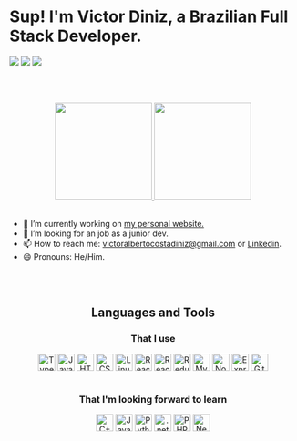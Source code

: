 # Sup! I'm Victor Diniz, a Brazilian Full Stack Developer.

<div>
  <a href = "victoralbertocostadiniz@gmail.com"><img src="https://img.shields.io/badge/Gmail-D14836?style=for-the-badge&logo=gmail&logoColor=white" target="_blank"></a>
  <a href="https://www.linkedin.com/in/victoracdiniz/" target="_blank"><img src="https://img.shields.io/badge/-LinkedIn-%230077B5?style=for-the-badge&logo=linkedin&logoColor=white" target="_blank"></a> 
  <a href="https://www.instagram.com/v.diniz_/" target="_blank"><img src="https://img.shields.io/badge/-Instagram-%23E4405F?style=for-the-badge&logo=instagram&logoColor=white" target="_blank"></a>
</div>

<br><br>

<div align=center>
  <a href="https://github.com/VictorDizne">
  <img height="170em"  src="https://github-readme-stats.vercel.app/api?username=VictorDizne&show_icons=true&theme=dracula&include_all_commits=true&count_private=true"/>
  <img height="170em" src="https://github-readme-stats.vercel.app/api/top-langs/?username=VictorDizne&layout=compact&langs_count=7&theme=dracula"/>
  </a>
<div>

<br>

<div align=left>
  
- 🔨 I’m currently working on [my personal website.][website]
- 🤔 I’m looking for an job as a junior dev.
- 📫 How to reach me: [victoralbertocostadiniz@gmail.com][mail] or [Linkedin][linkedin].
- 😄 Pronouns: He/Him.

</div><br><br>
  
  
  
  
 ## Languages and Tools
 
<h3>That I use</h3>
<div style="display: inline_block">
  <img align="center" alt="TypeScript" height="30" src="https://img.shields.io/badge/TypeScript-007ACC?style=for-the-badge&logo=typescript&logoColor=white"/>
  <img align="center" alt="JavaScript" height="30" src="https://img.shields.io/badge/JavaScript-323330?style=for-the-badge&logo=javascript&logoColor=F7DF1E"/>
  <img align="center" alt="HTML" height="30" src="https://img.shields.io/badge/HTML5-E34F26?style=for-the-badge&logo=html5&logoColor=white"/>
  <img align="center" alt="CSS" height="30" src="https://img.shields.io/badge/CSS3-1572B6?style=for-the-badge&logo=css3&logoColor=white"/>
  <img align="center" alt="Linux" height="30" src="https://img.shields.io/badge/Linux-FCC624?style=for-the-badge&logo=linux&logoColor=black"/>
  <img align="center" alt="React" height="30" src="https://img.shields.io/badge/React-20232A?style=for-the-badge&logo=react&logoColor=61DAFB"/>
  <img align="center" alt="React Native" height="30" src="https://img.shields.io/badge/React_Native-20232A?style=for-the-badge&logo=react&logoColor=61DAFB"/>
  <img align="center" alt="Redux" height="30" src="https://img.shields.io/badge/Redux-593D88?style=for-the-badge&logo=redux&logoColor=white"/>
  <img align="center" alt="MySql" height="30" src="https://img.shields.io/badge/MySQL-00000F?style=for-the-badge&logo=mysql&logoColor=white"/>
  <img align="center" alt="NodeJS" height="30" src="https://img.shields.io/badge/Node.js-339933?style=for-the-badge&logo=nodedotjs&logoColor=white"/>
  <img align="center" alt="ExpressJS" height="30" src="https://img.shields.io/badge/Express.js-000000?style=for-the-badge&logo=express&logoColor=white"/>
  <img align="center" alt="Git" height="30" src="https://img.shields.io/badge/GIT-E44C30?style=for-the-badge&logo=git&logoColor=white"/>
</div>
  <br>
  
<h3>That I'm looking forward to learn</h3>
<div style="display: inline_block">
  <img align="center" alt="C++" height="30" src="https://img.shields.io/badge/C%2B%2B-00599C?style=for-the-badge&logo=c%2B%2B&logoColor=white"/>
  <img align="center" alt="Java" height="30" src="https://img.shields.io/badge/Java-ED8B00?style=for-the-badge&logo=java&logoColor=white"/>
  <img align="center" alt="Python" height="30" src="https://img.shields.io/badge/Python-14354C?style=for-the-badge&logo=python&logoColor=white"/>
  <img align="center" alt=".net" height="30" src="https://img.shields.io/badge/.NET-5C2D91?style=for-the-badge&logo=.net&logoColor=white"/>
  <img align="center" alt="PHP" height="30" src="https://img.shields.io/badge/PHP-777BB4?style=for-the-badge&logo=php&logoColor=white"/>
  <img align="center" alt="NextJS" height="30" src="https://img.shields.io/badge/MongoDB-4EA94B?style=for-the-badge&logo=mongodb&logoColor=white"/>
 </div>
  <br>
  
[website]: https://victordizne.vercel.app/
[mail]: victoralbertocostadiniz@gmail.com
[linkedin]: https://www.linkedin.com/in/victoracdiniz/
